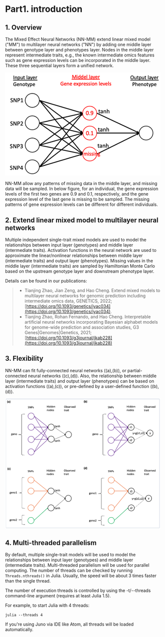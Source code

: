 # Part1. introduction

## 1. Overview
The Mixed Effect Neural Networks (NN-MM) extend linear mixed model ("MM") to multilayer neural networks ("NN") by adding one middle layer between genotype layer and phenotypes layer. Nodes in the middle layer represent intermediate traits, e.g., the known intermediate omics features such as gene expression levels can be incorporated in the middle layer. These three sequential layers form a unified network. 

![](https://github.com/zhaotianjing/figures/blob/main/omics_example.png)

NN-MM allow any patterns of missing data in the middle layer, and missing data will be sampled. In below figure, for an individual, the gene expression levels of the first two genes are 0.9 and 0.1, respectively, and the gene expression level of the last gene is missing to be sampled. The missing patterns of gene expression levels can be different for different individuals.

## 2. Extend linear mixed model to multilayer neural networks

Multiple independent single-trait mixed models are used to model the relationships between input layer (genotypes) and middle layer (intermediate traits). Activation functions in the neural network are used to approximate the linear/nonlinear relationships between middle layer (intermediate traits) and output layer (phenotypes). Missing values in the middle layer (intermediate traits) are sampled by Hamiltonian Monte Carlo based on the upstream genotype layer and downstream phenotype layer.

Details can be found in our publications:

> * Tianjing Zhao, Jian Zeng, and Hao Cheng. Extend mixed models to multilayer neural networks for genomic prediction including intermediate omics data, GENETICS, 2022; [https://doi.org/10.1093/genetics/iyac034](https://doi.org/10.1093/genetics/iyac034). 
> * Tianjing Zhao, Rohan Fernando, and Hao Cheng. Interpretable artificial neural networks incorporating Bayesian alphabet models for genome-wide prediction and association studies, G3 Genes|Genomes|Genetics, 2021;  [https://doi.org/10.1093/g3journal/jkab228](https://doi.org/10.1093/g3journal/jkab228)

## 3. Flexibility

NN-MM can fit fully-connected neural networks ((a),(b)), or partial-connected neural networks ((c),(d)). Also, the relationship between middle layer (intermediate traits) and output layer (phenotypes) can be based on activation functions ((a),(c)), or pre-defined by a user-defined function ((b),(d)).

![](https://github.com/zhaotianjing/figures/blob/main/wiki_full_vs_partial.png)

## 4. Multi-threaded parallelism

By default, multiple single-trait models will be used to model the relationships between input layer (genotypes) and middle layer (intermediate traits). Multi-threaded parallelism will be used for parallel computing. The number of threads can be checked by running `Threads.nthreads()` in Julia. Usually, the speed will be about 3 times faster than the single thread.

The number of execution threads is controlled by using the -t/--threads command-line argument (requires at least Julia 1.5). 

For example, to start Julia with 4 threads:
```
julia --threads 4
```

If you're using Juno via IDE like Atom, all threads will be loaded automatically. 
